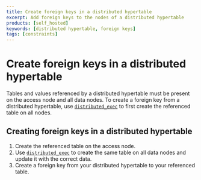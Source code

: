 ```yaml
---
title: Create foreign keys in a distributed hypertable
excerpt: Add foreign keys to the nodes of a distributed hypertable
products: [self_hosted]
keywords: [distributed hypertable, foreign keys]
tags: [constraints]
---
```


# Create foreign keys in a distributed hypertable

Tables and values referenced by a distributed hypertable must be present on the
access node and all data nodes. To create a foreign key from a distributed
hypertable, use [`distributed_exec`][distributed_exec] to first create the
referenced table on all nodes.

<Procedure>

## Creating foreign keys in a distributed hypertable

1.  Create the referenced table on the access node.
1.  Use [`distributed_exec`][distributed_exec] to create the same table on all
    data nodes and update it with the correct data.
1.  Create a foreign key from your distributed hypertable to your referenced
    table.

</Procedure>

[distributed_exec]: /api/:currentVersion:/distributed-hypertables/distributed_exec/
